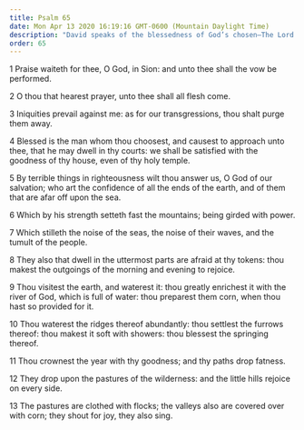 ```yaml
---
title: Psalm 65
date: Mon Apr 13 2020 16:19:16 GMT-0600 (Mountain Daylight Time)
description: "David speaks of the blessedness of God’s chosen—The Lord sends rain and good things upon the earth."
order: 65
---
```


1 Praise waiteth for thee, O God, in Sion: and unto thee shall the vow be performed.

2 O thou that hearest prayer, unto thee shall all flesh come.

3 Iniquities prevail against me: as for our transgressions, thou shalt purge them away.

4 Blessed is the man whom thou choosest, and causest to approach unto thee, that he may dwell in thy courts: we shall be satisfied with the goodness of thy house, even of thy holy temple.

5 By terrible things in righteousness wilt thou answer us, O God of our salvation; who art the confidence of all the ends of the earth, and of them that are afar off upon the sea.

6 Which by his strength setteth fast the mountains; being girded with power.

7 Which stilleth the noise of the seas, the noise of their waves, and the tumult of the people.

8 They also that dwell in the uttermost parts are afraid at thy tokens: thou makest the outgoings of the morning and evening to rejoice.

9 Thou visitest the earth, and waterest it: thou greatly enrichest it with the river of God, which is full of water: thou preparest them corn, when thou hast so provided for it.

10 Thou waterest the ridges thereof abundantly: thou settlest the furrows thereof: thou makest it soft with showers: thou blessest the springing thereof.

11 Thou crownest the year with thy goodness; and thy paths drop fatness.

12 They drop upon the pastures of the wilderness: and the little hills rejoice on every side.

13 The pastures are clothed with flocks; the valleys also are covered over with corn; they shout for joy, they also sing.
